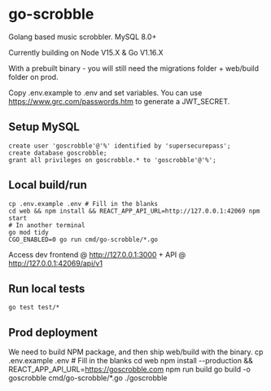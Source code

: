 # go-scrobble

Golang based music scrobbler. MySQL 8.0+

Currently building on Node V15.X & Go V1.16.X

With a prebuilt binary - you will still need the migrations folder + web/build folder on prod.

Copy .env.example to .env and set variables. You can use https://www.grc.com/passwords.htm to generate a JWT_SECRET.


## Setup MySQL
    create user 'goscrobble'@'%' identified by 'supersecurepass';
    create database goscrobble;
    grant all privileges on goscrobble.* to 'goscrobble'@'%';

## Local build/run
    cp .env.example .env # Fill in the blanks
    cd web && npm install && REACT_APP_API_URL=http://127.0.0.1:42069 npm start
    # In another terminal
    go mod tidy
    CGO_ENABLED=0 go run cmd/go-scrobble/*.go

Access dev frontend @ http://127.0.0.1:3000 + API @ http://127.0.0.1:42069/api/v1

## Run local tests
    go test test/*

## Prod deployment
We need to build NPM package, and then ship web/build with the binary.
    cp .env.example .env # Fill in the blanks
    cd web npm install --production && REACT_APP_API_URL=https://goscrobble.com npm run build
    go build -o goscrobble cmd/go-scrobble/*.go
    ./goscrobble